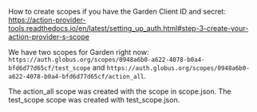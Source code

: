 How to create scopes if you have the Garden Client ID and secret:
https://action-provider-tools.readthedocs.io/en/latest/setting_up_auth.html#step-3-create-your-action-provider-s-scope

We have two scopes for Garden right now: 
`https://auth.globus.org/scopes/0948a6b0-a622-4078-b0a4-bfd6d77d65cf/test_scope` and `https://auth.globus.org/scopes/0948a6b0-a622-4078-b0a4-bfd6d77d65cf/action_all`.

The action_all scope was created with the scope in scope.json. The test_scope scope was created with test_scope.json.